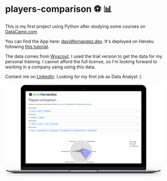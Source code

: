 # players-comparison ⚽ 📊

This is my first project using Python after studying some courses on [DataCamp.com](https://www.datacamp.com/tracks/data-scientist-with-python)

You can find the App here: [davidfernandez.dev](http://davidfernandez.dev). It's deployed on Heroku following [this tutorial](https://dash.plotly.com/deployment).

The data comes from [Wyscout](https://wyscout.com/). I used the trial version to get the data for my personal training. I cannot afford the full license, so I'm looking forward to working in a company using using this data.

Contant me on [LinkedIn](https://www.linkedin.com/in/david-fernandez-11a715170/). Looking for my first job as Data Analyst :)

![example](example.jpg)
